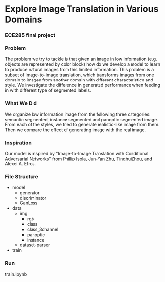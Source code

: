 # Explore Image Translation in Various Domains
### ECE285 final project

### Problem
The problem we try to tackle is that given an image in low information (e.g. objects are represented by color block) how do we develop a model to learn to produce natural images from this limited information. This problem is a subset of image-to-image translation, which transforms images from one domain to images from another domain with different characteristics and style. We investigate the difference in generated performance when feeding in with different type of segmented labels.

### What We Did
We organize low information image from the following three categories: semantic segmented, instance segmented and panoptic segmented image. From each of the styles, we tried to generate realistic-like image from them. Then we compare the effect of generating image with the real image. 

### Inspiration
Our model is inspired by "Image-to-Image Translation with Conditional Adversarial Networks" from Phillip Isola, Jun-Yan Zhu, TinghuiZhou, and Alexei A. Efros. 


### File Structure
- model
  - generator
  - discriminator
  - GanLoss
- data
  - img
    - rgb
    - class
    - class_3channel
    - panoptic
    - instance
  - dataset-parser
- train

### Run
train.ipynb

